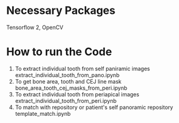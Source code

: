 # Necessary Packages
Tensorflow 2, OpenCV 
# How to run the Code
1. To extract individual tooth from self paniramic images 
          extract_individual_tooth_from_pano.ipynb
3. To get bone area, tooth and CEJ line mask bone_area_tooth_cej_masks_from_peri.ipynb
4. To extract individual tooth from periapical images extract_individual_tooth_from_peri.ipynb
5. To match with repository or patient's self panoramic repository template_match.ipynb
